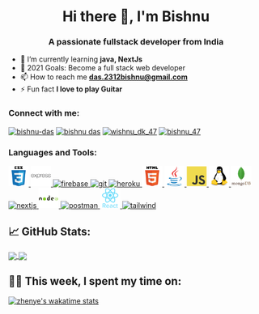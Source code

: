 <h1 align="center">Hi there 👋, I'm Bishnu</h1>  
<h3 align="center">A passionate fullstack developer from India</h3>  
  
- 🌱 I’m currently learning **java, NextJs**
- 🥅 2021 Goals: Become a full stack web developer
- 📫 How to reach me **das.2312bishnu@gmail.com**
- ⚡ Fun fact **I love to play Guitar**  
  
<h3 align="left">Connect with me:</h3>  
<p align="left">  
<a href="https://linkedin.com/in/bishnu das" target="blank"><img align="center" src="https://raw.githubusercontent.com/rahuldkjain/github-profile-readme-generator/master/src/images/icons/Social/linked-in-alt.svg" alt="bishnu-das" height="30" width="40" /></a>  
<a href="https://stackoverflow.com/users/bishnu-das" target="blank"><img align="center" src="https://raw.githubusercontent.com/rahuldkjain/github-profile-readme-generator/master/src/images/icons/Social/stack-overflow.svg" alt="bishnu das" height="30" width="40" /></a>  
<a href="https://instagram.com/wishnu_dk_47" target="blank"><img align="center" src="https://raw.githubusercontent.com/rahuldkjain/github-profile-readme-generator/master/src/images/icons/Social/instagram.svg" alt="wishnu_dk_47" height="30" width="40" /></a>  
<a href="https://www.codechef.com/users/bishnu_47" target="blank"><img align="center" src="https://cdn.jsdelivr.net/npm/simple-icons@3.1.0/icons/codechef.svg" alt="bishnu_47" height="30" width="40" /></a>  
</p>  
  
<h3 align="left">Languages and Tools:</h3>  
<p align="left"> <a href="https://www.w3schools.com/css/" target="_blank"> <img src="https://raw.githubusercontent.com/devicons/devicon/master/icons/css3/css3-original-wordmark.svg" alt="css3" width="40" height="40"/> </a> <a href="https://expressjs.com" target="_blank"> <img src="https://raw.githubusercontent.com/devicons/devicon/master/icons/express/express-original-wordmark.svg" alt="express" width="40" height="40"/> </a> <a href="https://firebase.google.com/" target="_blank"> <img src="https://www.vectorlogo.zone/logos/firebase/firebase-icon.svg" alt="firebase" width="40" height="40"/> </a> <a href="https://git-scm.com/" target="_blank"> <img src="https://www.vectorlogo.zone/logos/git-scm/git-scm-icon.svg" alt="git" width="40" height="40"/> </a> <a href="https://heroku.com" target="_blank"> <img src="https://www.vectorlogo.zone/logos/heroku/heroku-icon.svg" alt="heroku" width="40" height="40"/> </a> <a href="https://www.w3.org/html/" target="_blank"> <img src="https://raw.githubusercontent.com/devicons/devicon/master/icons/html5/html5-original-wordmark.svg" alt="html5" width="40" height="40"/> </a> <a href="https://www.java.com" target="_blank"> <img src="https://raw.githubusercontent.com/devicons/devicon/master/icons/java/java-original.svg" alt="java" width="40" height="40"/> </a> <a href="https://developer.mozilla.org/en-US/docs/Web/JavaScript" target="_blank"> <img src="https://raw.githubusercontent.com/devicons/devicon/master/icons/javascript/javascript-original.svg" alt="javascript" width="40" height="40"/> </a> <a href="https://www.linux.org/" target="_blank"> <img src="https://raw.githubusercontent.com/devicons/devicon/master/icons/linux/linux-original.svg" alt="linux" width="40" height="40"/> </a> <a href="https://www.mongodb.com/" target="_blank"> <img src="https://raw.githubusercontent.com/devicons/devicon/master/icons/mongodb/mongodb-original-wordmark.svg" alt="mongodb" width="40" height="40"/> </a> <a href="https://nextjs.org/" target="_blank"> <img src="https://cdn.worldvectorlogo.com/logos/nextjs-3.svg" alt="nextjs" width="40" height="40"/> </a> <a href="https://nodejs.org" target="_blank"> <img src="https://raw.githubusercontent.com/devicons/devicon/master/icons/nodejs/nodejs-original-wordmark.svg" alt="nodejs" width="40" height="40"/> </a> <a href="https://postman.com" target="_blank"> <img src="https://www.vectorlogo.zone/logos/getpostman/getpostman-icon.svg" alt="postman" width="40" height="40"/> </a> <a href="https://reactjs.org/" target="_blank"> <img src="https://raw.githubusercontent.com/devicons/devicon/master/icons/react/react-original-wordmark.svg" alt="react" width="40" height="40"/> </a> <a href="https://tailwindcss.com/" target="_blank"> <img src="https://www.vectorlogo.zone/logos/tailwindcss/tailwindcss-icon.svg" alt="tailwind" width="40" height="40"/> </a> </p>  
  
  ## &#x1f4c8; GitHub Stats:
  <a href="https://github.com/anuraghazra/github-readme-stats">
  <img align="center" src="https://github-readme-stats-bishnu-47.vercel.app/api?username=bishnu-47&show_icons=true&theme=dracula&locale=en" />
</a> 

<a href="https://github.com/anuraghazra/github-readme-stats">
  <img align="center" src="https://github-readme-stats-bishnu-47.vercel.app/api/top-langs?username=bishnu-47&show_icons=true&theme=dracula&locale=en&layout=compact" />
</a> 



## 👨‍💻 This week, I spent my time on:

[![zhenye's wakatime stats](https://github-readme-stats-bishnu-47.vercel.app/api/wakatime?username=bishnu_47&line_height=27&title_color=6aa6f8&text_color=8a919a&icon_color=6aa6f8&bg_color=22272e)](https://github.com/anuraghazra/github-readme-stats)


